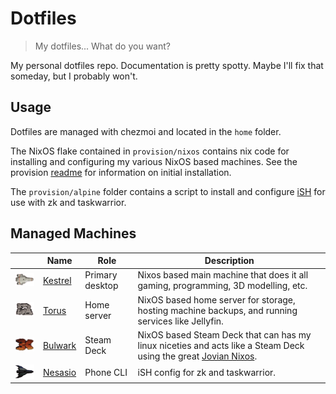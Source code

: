 # Dotfiles
> My dotfiles... What do you want? 

My personal dotfiles repo. Documentation is pretty spotty. Maybe I'll fix that 
someday, but I probably won't. 

## Usage

Dotfiles are managed with chezmoi and located in the `home` folder. 

The NixOS flake contained in `provision/nixos` contains nix code for installing 
and configuring my various NixOS based machines. See the provision [readme](./provision/readme.md)
for information on initial installation.

The `provision/alpine` folder contains a script to install and configure [iSH](https://ish.app/) 
for use with zk and taskwarrior.

## Managed Machines

| | Name | Role | Description |
|---|---|---|---|
| <img src="./img/kestrel.png" width="100"> | [Kestrel](./provision/hosts/kestrel/) | Primary desktop | Nixos based main machine that does it all gaming, programming, 3D modelling, etc. |
| <img src="./img/torus.png" width="100"> | [Torus](./provision/hosts/torus/) | Home server |  NixOS based home server for storage, hosting machine backups, and running services like Jellyfin. |
| <img src="./img/bulwark.png" width="100"> | [Bulwark](./provision/hosts/bulwark/) | Steam Deck | NixOS based Steam Deck that can has my linux niceties and acts like a Steam Deck using the great [Jovian Nixos](https://github.com/Jovian-Experiments/Jovian-NixOS). |
| <img src="./img/nesasio.png" width="100"> | [Nesasio](./provision/alpine/) | Phone CLI | iSH config for zk and taskwarrior. |
